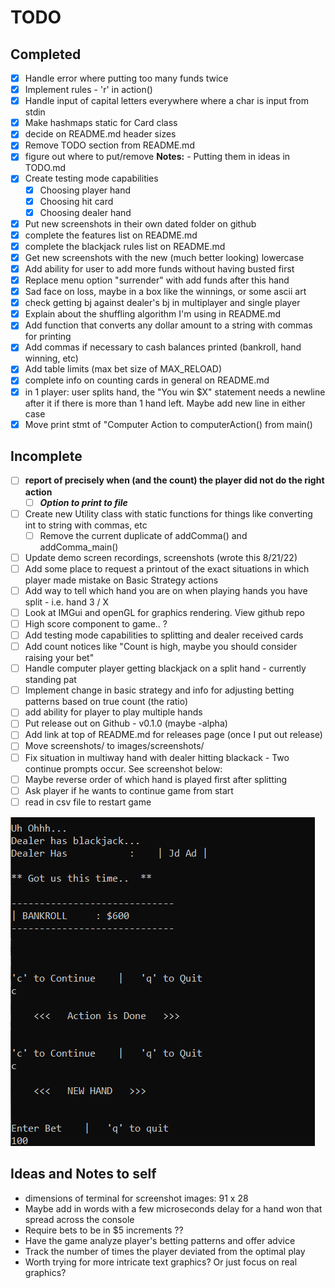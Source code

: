 # TODO

## Completed

- [x] Handle error where putting too many funds twice
- [x] Implement rules - 'r' in action()
- [x] Handle input of capital letters everywhere where a char is input from stdin
- [x] Make hashmaps static for Card class
- [x] decide on README.md header sizes
- [x] Remove TODO section from README.md
- [x] figure out where to put/remove **Notes:** - Putting them in ideas in TODO.md
- [x] Create testing mode capabilities
  - [x] Choosing player hand
  - [x] Choosing hit card
  - [x] Choosing dealer hand
- [x] Put new screenshots in their own dated folder on github  
- [x] complete the features list on README.md
- [x] complete the blackjack rules list on README.md
- [x] Get new screenshots with the new (much better looking) lowercase  
- [x] Add ability for user to add more funds without having busted first
- [x] Replace menu option "surrender" with add funds after this hand
- [x] Sad face on loss, maybe in a box like the winnings, or some ascii art
- [x] check getting bj against dealer's bj in multiplayer and single player
- [x] Explain about the shuffling algorithm I'm using in README.md
- [x] Add function that converts any dollar amount to a string with commas for printing  
- [x] Add commas if necessary to cash balances printed (bankroll, hand winning, etc)
- [x] Add table limits (max bet size of MAX_RELOAD)
- [x] complete info on counting cards in general on README.md
- [x] in 1 player: user splits hand, the "You win $X" statement needs a newline after it if there is more than 1 hand left. Maybe add new line in either case
- [x] Move print stmt of "Computer Action to computerAction() from main()  

## Incomplete

- [ ] **report of precisely when (and the count) the player did not do the right action**  
  - [ ] ***Option to print to file***
- [ ] Create new Utility class with static functions for things like converting int to string with commas, etc
  - [ ] Remove the current duplicate of addComma() and addComma_main()  
- [ ] Update demo screen recordings, screenshots (wrote this 8/21/22)
- [ ] Add some place to request a printout of the exact situations in which player made mistake on Basic Strategy actions
- [ ] Add way to tell which hand you are on when playing hands you have split - i.e. hand 3 / X
- [ ] Look at IMGui and openGL for graphics rendering. View github repo
- [ ] High score component to game.. ?  
- [ ] Add testing mode capabilities to splitting and dealer received cards
- [ ] Add count notices like "Count is high, maybe you should consider raising your bet"
- [ ] Handle computer player getting blackjack on a split hand - currently standing pat
- [ ] Implement change in basic strategy and info for adjusting betting patterns based on true count (the ratio)
- [ ] add ability for player to play multiple hands
- [ ] Put release out on Github - v0.1.0   (maybe -alpha)
- [ ] Add link at top of README.md for releases page (once I put out release)
- [ ] Move screenshots/ to images/screenshots/
- [ ] Fix situation in multiway hand with dealer hitting blackack - Two continue prompts occur. See screenshot below:
- [ ] Maybe reverse order of which hand is played first after splitting
- [ ] Ask player if he wants to continue game from start  
- [ ] read in csv file to restart game  

![Two Continue Statements showing](./images/fix_2continues.png)

## Ideas and Notes to self

- dimensions of terminal for screenshot images: 91 x 28
- Maybe add in words with a few microseconds delay for a hand won that spread across the console
- Require bets to be in $5 increments ??
- Have the game analyze player's betting patterns and offer advice
- Track the number of times the player deviated from the optimal play
- Worth trying for more intricate text graphics? Or just focus on real graphics?
